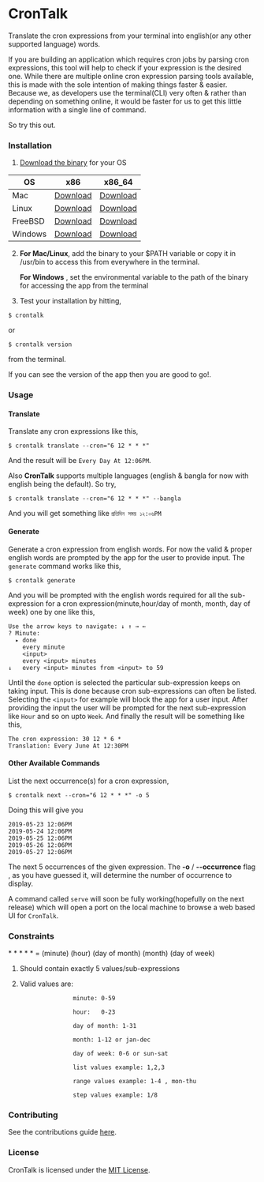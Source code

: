 # CronTalk

Translate the cron expressions from your terminal into english(or any other supported language) words.

If you are building an application which requires cron jobs by parsing cron expressions,  this tool will help to check if your expression is the desired one. While there are multiple online cron expression parsing tools available, this is made with the sole intention of making things faster & easier. Because we, as developers use the terminal(CLI) very often & rather than depending on something online, it would be faster for us to get this little information with a single line of command.

So try this out.

### Installation

1. [Download the binary](https://github.com/Anondo/crontalk-bin) for your OS

| OS      	| x86                                                                                      	| x86_64                                                                                      	|
|---------	|------------------------------------------------------------------------------------------	|---------------------------------------------------------------------------------------------	|
| Mac     	| [Download](https://github.com/Anondo/crontalk-bin/blob/master/v2/mac_386.zip)     	| [Download](https://github.com/Anondo/crontalk-bin/blob/master/v2/mac_amd64.zip)     	|
| Linux   	| [Download](https://github.com/Anondo/crontalk-bin/blob/master/v2/linux_386.zip)   	| [Download](https://github.com/Anondo/crontalk-bin/blob/master/v2/linux_amd64.zip)   	|
| FreeBSD 	| [Download](https://github.com/Anondo/crontalk-bin/blob/master/v2/freebsd_386.zip) 	| [Download](https://github.com/Anondo/crontalk-bin/blob/master/v2/freebsd_amd64.zip) 	|
| Windows 	| [Download](https://github.com/Anondo/crontalk-bin/blob/master/v2/windows_386.zip) 	| [Download](https://github.com/Anondo/crontalk-bin/blob/master/v2/windows_amd64.zip) 	|



2. **For Mac/Linux**, add the binary to your $PATH variable or copy it in /usr/bin  to access this from everywhere in the terminal.

   **For Windows**  , set the environmental variable to the path of the binary for accessing the app from the terminal

1. Test your installation by hitting,

```
$ crontalk

```

or

```
$ crontalk version

```

from the terminal.

If you can see the version of the app then you are good to go!.

### Usage

#### Translate

Translate any cron expressions like this,
```
$ crontalk translate --cron="6 12 * * *"
```

And the result will be ```Every Day At 12:06PM```.

Also **CronTalk** supports multiple languages (english & bangla for now with english being the default). So try,

```
$ crontalk translate --cron="6 12 * * *" --bangla

```
And you will get something like ```প্রতিদিন সময় ১২:০৬PM```

#### Generate

Generate a cron expression from english words. For now the valid & proper english words are prompted by the app for the user to provide input. The ```generate``` command works like this,
```
$ crontalk generate
```

And you will be prompted with the english words required for all the sub-expression for a cron expression(minute,hour/day of month, month,  day of week) one by one like this,

```
Use the arrow keys to navigate: ↓ ↑ → ←
? Minute:
  ▸ done
    every minute
    <input>
    every <input> minutes
↓   every <input> minutes from <input> to 59
```
Until the ```done``` option is selected the particular sub-expression keeps on taking input. This is done because cron sub-expressions can often be listed. Selecting the ```<input>``` for example will block the app for a user input. After providing the input the user will be prompted for the next sub-expression like ```Hour``` and so on upto ```Week```. And finally the result will be something like this,

```
The cron expression: 30 12 * 6 *
Translation: Every June At 12:30PM

```

#### Other Available Commands

List the next occurrence(s) for a cron expression,
```
$ crontalk next --cron="6 12 * * *" -o 5
```

Doing this will give you

```
2019-05-23 12:06PM
2019-05-24 12:06PM
2019-05-25 12:06PM
2019-05-26 12:06PM
2019-05-27 12:06PM
```

The next 5 occurrences of the given expression. The **-o** / **--occurrence** flag , as you have guessed it, will determine the number of occurrence to display.

A command called ```serve``` will soon be fully working(hopefully on the next release) which will open a port on the local machine to browse a web based UI for ```CronTalk```.

### Constraints

  \* \* \* \* \*  = (minute) (hour) (day of month) (month) (day of week)

1. Should contain exactly 5 values/sub-expressions

1. Valid values are:

                      minute: 0-59

                      hour:   0-23

                      day of month: 1-31

                      month: 1-12 or jan-dec

                      day of week: 0-6 or sun-sat

                      list values example: 1,2,3

                      range values example: 1-4 , mon-thu

                      step values example: 1/8

### Contributing

See the contributions guide [here](CONTRIBUTING.md).

### License

CronTalk is licensed under the [MIT License](LICENSE).
